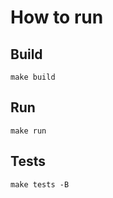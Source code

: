 # How to run

## Build

```make
make build
```

## Run

```make
make run
```

## Tests

```make
make tests -B
```

